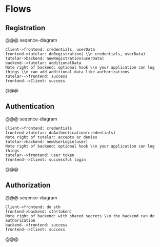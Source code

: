 # Flows

## Registration

@@@ seqence-diagram
```raw
Client->frontend: credentials, userData
frontend->tutelar: doRegistration( \\n credentials, userData)
tutelar->backend: newRegistration(userData)
backend-->tutelar: additionalData
Note right of backend: optional hook \\n your application can log things \\n can add additional data like authorizations
tutelar-->frontend: success
frontend-->Client: success
```
@@@

## Authentication

@@@ seqence-diagram
```raw
Client->frontend: credentials
frontend->tutelar: doAuthentication(credentials)
Note right of tutelar: accepts or denies
tutelar->backend: newUserLogin(user)
Note right of backend: optional hook \\n your application can log things
tutelar-->frontend: user token
frontend-->Client: successful login
```
@@@

## Authorization

@@@ seqence-diagram
```raw
Client->frontend: do sth
frontend->backend: sth(token)
Note right of backend: with shared secrets \\n the backend can do authorization
backend-->frontend: success
frontend-->Client: success
```
@@@
